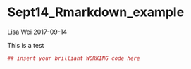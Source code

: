 Sept14\_Rmarkdown\_example
================
Lisa Wei
2017-09-14

This is a test

``` r
## insert your brilliant WORKING code here
```
